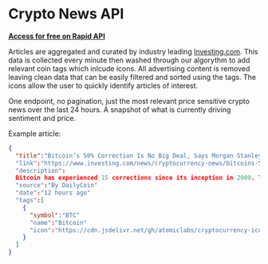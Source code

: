 # Crypto News API

**[Access for free on Rapid API](https://rapidapi.com/adamskoullos@gmail.com/api/crypto-pulse/)**

Articles are aggregated and curated by industry leading [Investing.com](https://www.investing.com/news/cryptocurrency-news). This data is collected every minute then washed through our algorythm to add relevant coin tags which inlcude icons. All advertising content is removed leaving clean data that can be easily filtered and sorted using the tags. The icons allow the user to quickly identify articles of interest.

One endpoint, no pagination, just the most relevant price sensitive crypto news over the last 24 hours. A snapshot of what is currently driving sentiment and price.

Example article:

```json
{
  "title":"Bitcoin’s 50% Correction Is No Big Deal, Says Morgan Stanley"
  "link":"https://www.investing.com/news/cryptocurrency-news/bitcoins-50-correction-is-no-big-deal-says-morgan-stanley-2754528"
  "description":
  Bitcoin has experienced 15 corrections since its inception in 2009. The asset’s current decline all the way down from its all time high of $69K is within its...
  "source":"By DailyCoin"
  "date":"12 hours ago"
  "tags":[
    {
      "symbol":"BTC"
      "name":"Bitcoin"
      "icon":"https://cdn.jsdelivr.net/gh/atomiclabs/cryptocurrency-icons@bea1a9722a8c63169dcc06e86182bf2c55a76bbc/svg/color/btc.svg"
    }
  ]
}
```
